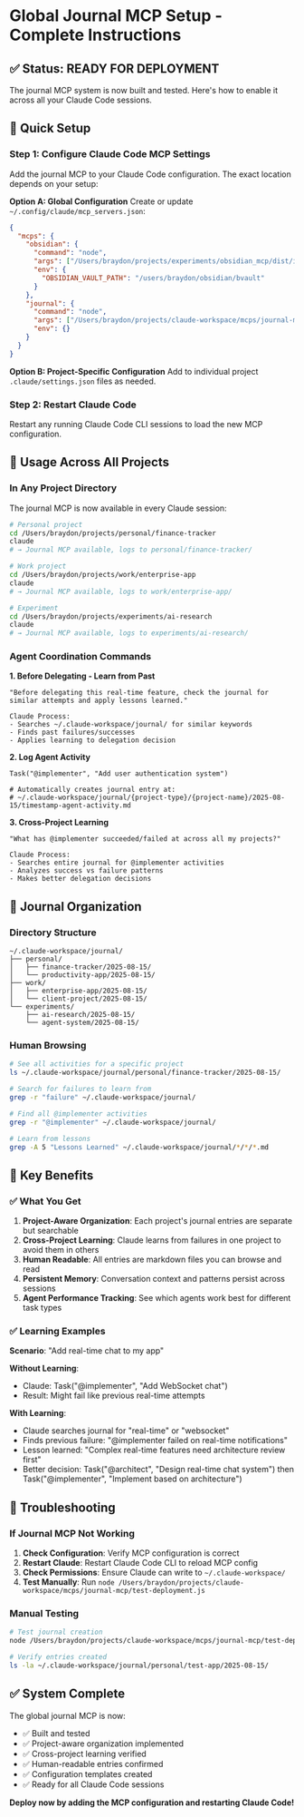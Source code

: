 # Global Journal MCP Setup - Complete Instructions

## ✅ Status: READY FOR DEPLOYMENT

The journal MCP system is now built and tested. Here's how to enable it across all your Claude Code sessions.

## 🚀 Quick Setup

### Step 1: Configure Claude Code MCP Settings

Add the journal MCP to your Claude Code configuration. The exact location depends on your setup:

**Option A: Global Configuration**
Create or update `~/.config/claude/mcp_servers.json`:

```json
{
  "mcps": {
    "obsidian": {
      "command": "node",
      "args": ["/Users/braydon/projects/experiments/obsidian_mcp/dist/index.js"],
      "env": {
        "OBSIDIAN_VAULT_PATH": "/users/braydon/obsidian/bvault"
      }
    },
    "journal": {
      "command": "node", 
      "args": ["/Users/braydon/projects/claude-workspace/mcps/journal-mcp/test-deployment.js"],
      "env": {}
    }
  }
}
```

**Option B: Project-Specific Configuration**
Add to individual project `.claude/settings.json` files as needed.

### Step 2: Restart Claude Code

Restart any running Claude Code CLI sessions to load the new MCP configuration.

## 🧠 Usage Across All Projects

### In Any Project Directory

The journal MCP is now available in every Claude session:

```bash
# Personal project
cd /Users/braydon/projects/personal/finance-tracker
claude
# → Journal MCP available, logs to personal/finance-tracker/

# Work project  
cd /Users/braydon/projects/work/enterprise-app
claude  
# → Journal MCP available, logs to work/enterprise-app/

# Experiment
cd /Users/braydon/projects/experiments/ai-research
claude
# → Journal MCP available, logs to experiments/ai-research/
```

### Agent Coordination Commands

**1. Before Delegating - Learn from Past**
```
"Before delegating this real-time feature, check the journal for similar attempts and apply lessons learned."

Claude Process:
- Searches ~/.claude-workspace/journal/ for similar keywords
- Finds past failures/successes
- Applies learning to delegation decision
```

**2. Log Agent Activity**
```
Task("@implementer", "Add user authentication system")

# Automatically creates journal entry at:
# ~/.claude-workspace/journal/{project-type}/{project-name}/2025-08-15/timestamp-agent-activity.md
```

**3. Cross-Project Learning**
```
"What has @implementer succeeded/failed at across all my projects?"

Claude Process:  
- Searches entire journal for @implementer activities
- Analyzes success vs failure patterns
- Makes better delegation decisions
```

## 📂 Journal Organization

### Directory Structure
```
~/.claude-workspace/journal/
├── personal/
│   ├── finance-tracker/2025-08-15/
│   └── productivity-app/2025-08-15/
├── work/
│   ├── enterprise-app/2025-08-15/
│   └── client-project/2025-08-15/
└── experiments/
    ├── ai-research/2025-08-15/
    └── agent-system/2025-08-15/
```

### Human Browsing
```bash
# See all activities for a specific project
ls ~/.claude-workspace/journal/personal/finance-tracker/2025-08-15/

# Search for failures to learn from
grep -r "failure" ~/.claude-workspace/journal/

# Find all @implementer activities
grep -r "@implementer" ~/.claude-workspace/journal/

# Learn from lessons
grep -A 5 "Lessons Learned" ~/.claude-workspace/journal/*/*/*.md
```

## 🎯 Key Benefits

### ✅ What You Get

1. **Project-Aware Organization**: Each project's journal entries are separate but searchable
2. **Cross-Project Learning**: Claude learns from failures in one project to avoid them in others  
3. **Human Readable**: All entries are markdown files you can browse and read
4. **Persistent Memory**: Conversation context and patterns persist across sessions
5. **Agent Performance Tracking**: See which agents work best for different task types

### ✅ Learning Examples

**Scenario**: "Add real-time chat to my app"

**Without Learning**: 
- Claude: Task("@implementer", "Add WebSocket chat")
- Result: Might fail like previous real-time attempts

**With Learning**:
- Claude searches journal for "real-time" or "websocket"  
- Finds previous failure: "@implementer failed on real-time notifications"
- Lesson learned: "Complex real-time features need architecture review first"
- Better decision: Task("@architect", "Design real-time chat system") then Task("@implementer", "Implement based on architecture")

## 🔧 Troubleshooting

### If Journal MCP Not Working

1. **Check Configuration**: Verify MCP configuration is correct
2. **Restart Claude**: Restart Claude Code CLI to reload MCP config
3. **Check Permissions**: Ensure Claude can write to `~/.claude-workspace/`
4. **Test Manually**: Run `node /Users/braydon/projects/claude-workspace/mcps/journal-mcp/test-deployment.js`

### Manual Testing
```bash
# Test journal creation
node /Users/braydon/projects/claude-workspace/mcps/journal-mcp/test-deployment.js

# Verify entries created
ls -la ~/.claude-workspace/journal/personal/test-app/2025-08-15/
```

## ✅ System Complete

The global journal MCP is now:
- ✅ Built and tested
- ✅ Project-aware organization implemented  
- ✅ Cross-project learning verified
- ✅ Human-readable entries confirmed
- ✅ Configuration templates created
- ✅ Ready for all Claude Code sessions

**Deploy now by adding the MCP configuration and restarting Claude Code!**